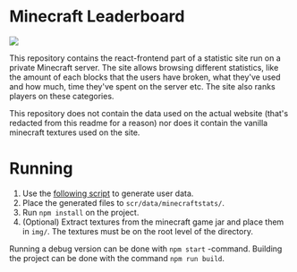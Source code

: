 # Minecraft Leaderboard

![](https://i.imgur.com/RIeHKAD.png)

This repository contains the react-frontend part of a statistic site run on a private Minecraft server. The site allows browsing different statistics, like the amount of each blocks that the users have broken, what they've used and how much, time they've spent on the server etc. The site also ranks players on these categories.

This repository does not contain the data used on the actual website (that's redacted from this readme for a reason) nor does it contain the vanilla minecraft textures used on the site.

# Running

1. Use the [following script](https://gist.github.com/TSkoll/a2664231b790175ffdb43af53366070e) to generate user data.
2. Place the generated files to `scr/data/minecraftstats/`.
3. Run `npm install` on the project.
4. (Optional) Extract textures from the minecraft game jar and place them in `img/`. The textures must be on the root level of the directory.

Running a debug version can be done with `npm start` -command. Building the project can be done with the command `npm run build`.
